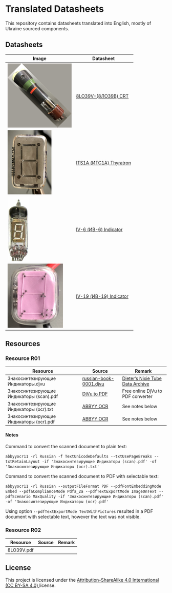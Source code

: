 # Translated Datasheets

This repository contains datasheets translated into English, mostly of Ukraine sourced components.

## Datasheets

| Image                                                     | Datasheet                                                                                 |
|-----------------------------------------------------------|-------------------------------------------------------------------------------------------|
| ![8LO39](datasheet/8LO39V-(8ЛО39В)-CRT/thumbnail.png)     | [8LO39V-(8ЛО39В) CRT](./datasheet/8LO39V-(8ЛО39В)-CRT/8L039V-(8ЛО39В)-Datasheet.md)       | 
| ![ITS1A](datasheet/ITS1A-(ИТС1А)-Thyratron/thumbnail.png) | [ITS1A (ИТС1А) Thyratron](./datasheet/ITS1A-(ИТС1А)-Thyratron/ITS1A-(ИТС1А)-Datasheet.md) | 
| ![IV-6](datasheet/IV-6-(ИВ-6)-Indicator/thumbnail.png)    | [IV-6 (ИВ-6) Indicator](datasheet/IV-6-(ИВ-6)-Indicator/IV-6-(ИВ-6)-Datasheet.md)         | 
| ![IV-19](datasheet/IV-19-(ИВ-19)-Indicator/thumbnail.png)         | [IV-19 (ИВ-19) Indicator](datasheet/IV-19-(ИВ-19)-Indicator/IV-19-(ИВ-19)-Datasheet.md)         | 

## Resources

### Resource R01

| Resource                                 | Source                                                                                           | Remark                                                                                     |
|------------------------------------------|--------------------------------------------------------------------------------------------------|--------------------------------------------------------------------------------------------|
| Знакосинтезирующие Индикаторы.djvu       | [russian-book-0001.djvu](http://www.tube-tester.com/sites/nixie/dat_arch/russian-book-0001.djvu) | [Dieter’s Nixie Tube Data Archive](http://www.tube-tester.com/sites/nixie/nixie-tubes.htm) |
| Знакосинтезирующие Индикаторы (scan).pdf | [DjVu to  PDF](https://djvu2pdf.com)                                                             | Free online DjVu to PDF converter                                                          |
| Знакосинтезирующие Индикаторы (ocr).txt  | [ABBYY OCR](https://www.abbyy.com/ocr-sdk/)                                                      | See notes below                                                                            |
| Знакосинтезирующие Индикаторы (ocr).pdf  | [ABBYY OCR](https://www.abbyy.com/ocr-sdk/)                                                      | See notes below                                                                            |

#### Notes

Command to convert the scanned document to plain text:

```shell
abbyyocr11 -rl Russian -f TextUnicodeDefaults --txtUsePageBreaks --txtRetainLayout -if 'Знакосинтезирующие Индикаторы (scan).pdf' -of 'Знакосинтезирующие Индикаторы (ocr).txt'
```

Command to convert the scanned document to PDF with selectable text:

```shell
abbyyocr11 -rl Russian --outputFileFormat PDF --pdfFontEmbeddingMode Embed --pdfaComplianceMode Pdfa_2a --pdfTextExportMode ImageOnText --pdfScenario MaxQuality -if 'Знакосинтезирующие Индикаторы (scan).pdf' -of 'Знакосинтезирующие Индикаторы (ocr).pdf'
```

Using option `--pdfTextExportMode TextWithPictures` resulted in a PDF document with selectable text, however the text
was not visible.

### Resource R02

| Resource   | Source | Remark |
|------------|--------|--------|
| 8LO39V.pdf |        |        |


## License

This project is licensed under the [Attribution-ShareAlike 4.0 International (CC BY-SA 4.0) ](https://creativecommons.org/licenses/by-sa/4.0/) license.
